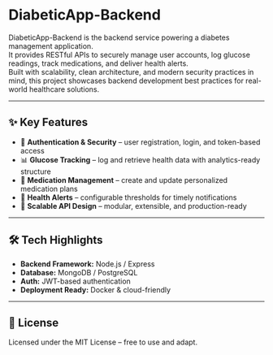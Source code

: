 # DiabeticApp-Backend

DiabeticApp-Backend is the backend service powering a diabetes management application.  
It provides RESTful APIs to securely manage user accounts, log glucose readings, track medications, and deliver health alerts.  
Built with scalability, clean architecture, and modern security practices in mind, this project showcases backend development best practices for real-world healthcare solutions.

---

## ✨ Key Features

- 🔐 **Authentication & Security** – user registration, login, and token-based access  
- 📊 **Glucose Tracking** – log and retrieve health data with analytics-ready structure  
- 💊 **Medication Management** – create and update personalized medication plans  
- 🔔 **Health Alerts** – configurable thresholds for timely notifications  
- 🧩 **Scalable API Design** – modular, extensible, and production-ready  

---

## 🛠 Tech Highlights

- **Backend Framework:** Node.js / Express  
- **Database:** MongoDB / PostgreSQL  
- **Auth:** JWT-based authentication  
- **Deployment Ready:** Docker & cloud-friendly  

---

## 📜 License

Licensed under the MIT License – free to use and adapt.

